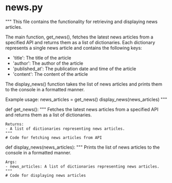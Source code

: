 # news.py

"""
This file contains the functionality for retrieving and displaying news articles.

The main function, get_news(), fetches the latest news articles from a specified API and returns them as a list of dictionaries.
Each dictionary represents a single news article and contains the following keys:
- 'title': The title of the article
- 'author': The author of the article
- 'published_at': The publication date and time of the article
- 'content': The content of the article

The display_news() function takes the list of news articles and prints them to the console in a formatted manner.

Example usage:
news_articles = get_news()
display_news(news_articles)
"""

def get_news():
    """
    Fetches the latest news articles from a specified API and returns them as a list of dictionaries.

    Returns:
    - A list of dictionaries representing news articles.
    """
    # Code for fetching news articles from API

def display_news(news_articles):
    """
    Prints the list of news articles to the console in a formatted manner.

    Args:
    - news_articles: A list of dictionaries representing news articles.
    """
    # Code for displaying news articles
